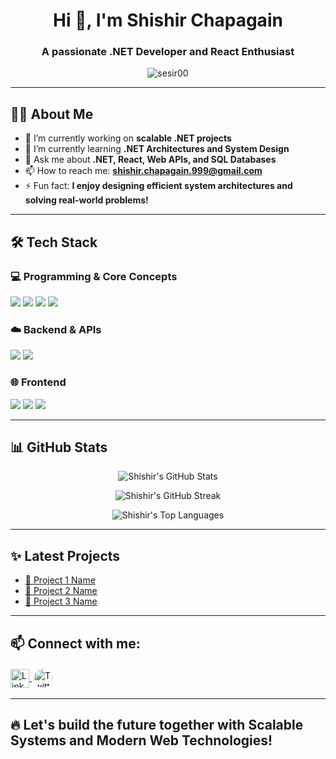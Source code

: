 <h1 align="center">Hi 👋, I'm Shishir Chapagain</h1>
<h3 align="center">A passionate .NET Developer and React Enthusiast</h3>

<p align="center">
  <img src="https://komarev.com/ghpvc/?username=sesir00&label=Profile%20views&color=0e75b6&style=flat" alt="sesir00" />
</p>


---


## 🧑‍💻 About Me

- 🔭 I’m currently working on **scalable .NET projects**
- 🌱 I’m currently learning **.NET Architectures and System Design**
- 💬 Ask me about **.NET, React, Web APIs, and SQL Databases**
- 📫 How to reach me: **shishir.chapagain.999@gmail.com**
- ⚡ Fun fact: **I enjoy designing efficient system architectures and solving real-world problems!**


---

## 🛠 Tech Stack

### 💻 Programming & Core Concepts
<p align="left">
  <img src="https://img.shields.io/badge/C%23-239120?style=for-the-badge&logo=c-sharp&logoColor=white" />
  <img src="https://img.shields.io/badge/.NET-512BD4?style=for-the-badge&logo=dotnet&logoColor=white" />
  <img src="https://img.shields.io/badge/React-61DAFB?style=for-the-badge&logo=react&logoColor=black" />
  <img src="https://img.shields.io/badge/SQL-4479A1?style=for-the-badge&logo=postgresql&logoColor=white" />
</p>

### ☁️ Backend & APIs
<p align="left">
  <img src="https://img.shields.io/badge/Web%20API-00599C?style=for-the-badge&logo=dotnet&logoColor=white" />
  <img src="https://img.shields.io/badge/Entity%20Framework-512BD4?style=for-the-badge&logo=dotnet&logoColor=white" />
</p>

### 🌐 Frontend
<p align="left">
  <img src="https://img.shields.io/badge/HTML5-E34F26?style=for-the-badge&logo=html5&logoColor=white" />
  <img src="https://img.shields.io/badge/CSS3-1572B6?style=for-the-badge&logo=css3&logoColor=white" />
  <img src="https://img.shields.io/badge/JavaScript-F7DF1E?style=for-the-badge&logo=javascript&logoColor=black" />
</p>

---

## 📊 GitHub Stats

<p align="center">
  <img src="https://github-readme-stats.vercel.app/api?username=sesir00&show_icons=true&theme=react&hide_border=true" alt="Shishir's GitHub Stats" />
</p>

<p align="center">
  <img src="https://github-readme-streak-stats.herokuapp.com/?user=sesir00&theme=react&hide_border=true" alt="Shishir's GitHub Streak" />
</p>

<p align="center">
  <img src="https://github-readme-stats.vercel.app/api/top-langs/?username=sesir00&langs_count=8&theme=react&hide_border=true" alt="Shishir's Top Languages" />
</p>

---

## ✨ Latest Projects

- [🔗 Project 1 Name](project-link)
- [🔗 Project 2 Name](project-link)
- [🔗 Project 3 Name](project-link)

---

## 📫 Connect with me:

<p align="left">
<a href="https://www.linkedin.com/in/shishir-chapagain-198683226/" target="_blank">
  <img align="center" src="https://cdn.jsdelivr.net/gh/devicons/devicon/icons/linkedin/linkedin-original.svg" alt="LinkedIn" height="30" width="30" />
</a>
<a href="https://x.com/sesi_rma" target="_blank">
  <img align="center" src="https://upload.wikimedia.org/wikipedia/commons/5/53/X_logo_2023.svg" alt="Twitter/X" height="30" width="30" style="background-color: white; border-radius: 50%; padding: 3px; margin-right: 10px;" />
</a>

</p>

---

🔥 Let's build the future together with Scalable Systems and Modern Web Technologies!
---

